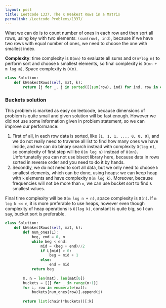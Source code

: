 ```yaml
---
layout: post
title: Leetcode 1337. The K Weakest Rows in a Matrix
permalink: /Leetcode Problems/1337/
---
```


What we can do is to count number of ones in each row and then sort all rows, using key with two elements: `(sum(row), ind)`, because if we have two rows with equal number of ones, we need to choose the one with smallest index.

**Complexity**: time complexity is `O(mn)` to evaluate all sums and `O(m*log m)` to perform sort and choose `k` smallest elements, so final complexity is `O(mn + m log m)`. Space complexity is `O(m)`.

```python
class Solution:
    def kWeakestRows(self, mat, k):
        return [j for _, j in sorted([(sum(row), ind) for ind, row in enumerate(mat)])[:k]]
```

### Buckets solution

This problem is marked as easy on leetcode, because dimensions of problem is quite small and given solution will be fast enough. However we did not use some information given in problem statement, so we can improve our performance:
1. First of all, in each row data is sorted, like `[1, 1, 1, ..., 0, 0, 0]`, and we do not really need to traverse all list to find how many ones we have inside, and we can do binary search instead with complexity `O(log n)`, so complexity of first step will be `O(m log n)` instead of `O(mn)`. Unfortunatelly you can not use bisect library here, because data in rows sorted in reverse order and you need to do it by hands.
2. Secondly, we do not need to sort all data, but we only need to choose `k` smallest elements, which can be done, using heaps: we can keep heap with `k` elements and have complexity `O(m log k)`. Moreover, because frequencies will not be more than `n`, we can use bucket sort to find `k` smallest values.

Final time complexity will be `O(m log n + n)`, space complexity is `O(n)`. If `m log k << n`, it is more preferable to use heaps, however even though complexity of heap operations is `O(log k)`, constant is quite big, so I can say, bucket sort is preferable.

```python
class Solution:
    def kWeakestRows(self, mat, k):
        def num_ones(L):
            beg, end = 0, n
            while beg < end:
                mid = (beg + end)//2
                if L[mid] > 0: 
                    beg = mid + 1
                else: 
                    end = mid
            return beg
        
        m, n = len(mat), len(mat[0])
        buckets = [[] for _ in range(n+1)]
        for i, row in enumerate(mat):
            buckets[num_ones(row)].append(i)
            
        return list(chain(*buckets))[:k]
```